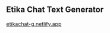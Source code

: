 ## Etika Chat Text Generator
<a href="https://etikachat-g.netlify.app/">etikachat-g.netlify.app</a>
